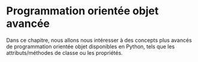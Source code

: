 # Programmation orientée objet avancée

Dans ce chapitre, nous allons nous intéresser à des concepts plus avancés de programmation orientée objet disponibles en Python, tels que les attributs/méthodes de classe ou les propriétés.
